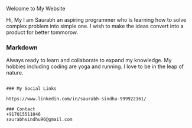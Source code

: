  Welcome to My Website

Hi, My I am Saurabh an aspiring programmer who is learning how to solve complex problem into simple one. 
I wish to make the ideas convert into a product for better tommorow. 

### Markdown

Always ready to learn and collaborate to expand my knowledge.
My hobbies including coding are yoga and running. I love to be in the leap of nature.

```

### My Social Links

https://www.linkedin.com/in/saurabh-sindhu-999922161/ 

### Contact
+917015511046
saurabhsindhu96@gmail.com
